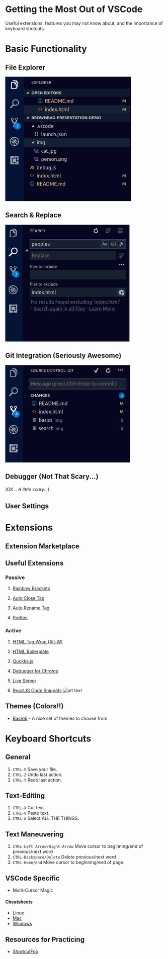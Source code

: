 # Getting the Most Out of VSCode

Useful extensions, features you may not know about, and the importance of keyboard shotcuts.

# Basic Functionality

## File Explorer

![alt text](./img/basics "The File Explorer")

## Search & Replace

![alt text](./img/search "The Search & Replace")

## Git Integration (Seriously Awesome)

![alt text](./img/git "Git")

## Debugger (Not That Scary...)

###### (OK... A little scary...)

## User Settings

# Extensions

## Extension Marketplace

## Useful Extensions

### Passive

1.  [Rainbow Brackets](https://marketplace.visualstudio.com/items?itemName=2gua.rainbow-brackets)

2.  [Auto Close Tag](https://marketplace.visualstudio.com/items?itemName=formulahendry.auto-close-tag)

3.  [Auto Rename Tag](https://marketplace.visualstudio.com/items?itemName=formulahendry.auto-rename-tag)

4.  [Prettier](https://marketplace.visualstudio.com/items?itemName=esbenp.prettier-vscode)

### Active

1.  [HTML Tag Wrap (Alt-W)](https://marketplace.visualstudio.com/items?itemName=bradgashler.htmltagwrap)

2.  [HTML Boilerplate](https://marketplace.visualstudio.com/items?itemName=sidthesloth.html5-boilerplate)

3.  [Quokka.js](https://marketplace.visualstudio.com/items?itemName=WallabyJs.quokka-vscode)

4.  [Debugger for Chrome](https://marketplace.visualstudio.com/items?itemName=msjsdiag.debugger-for-chrome)

5.  [Live Server](https://marketplace.visualstudio.com/items?itemName=ritwickdey.LiveServer)
6.  [ReactJS Code Snippets](https://marketplace.visualstudio.com/items?itemName=xabikos.ReactSnippets)
    ![alt text](https://github.com/xabikos/vscode-react/raw/master/images/component.gif "Snippet Demo")

## Themes (Colors!!)

* [Base16](https://marketplace.visualstudio.com/items?itemName=AndrsDC.base16-themes) - A nice set of themes to choose from

# Keyboard Shortcuts

## General

1.  `CTRL-S` Save your file.
2.  `CTRL-Z` Undo last action.
3.  `CTRL-Y` Redo last action.

## Text-Editing

1.  `CTRL-X` Cut text.
2.  `CTRL-V` Paste text.
3.  `CTRL-A` Select ALL THE THINGS.

## Text Maneuvering

1.  `CTRL-Left Arrow/Right-Arrow` Move cursor to beginning/end of previous/next word
2.  `CTRL-Backspace/Delete` Delete previous/next word
3.  `CTRL-Home/End` Move cursor to beginning/end of page.

## VSCode Specific

* Multi-Cursor Magic

#### Cheatsheets

* [Linux](https://go.microsoft.com/fwlink/?linkid=832145)
* [Mac](https://go.microsoft.com/fwlink/?linkid=832143)
* [Windows](https://go.microsoft.com/fwlink/?linkid=832145)

## Resources for Practicing

* [ShortcutFoo](https://www.shortcutfoo.com/)
